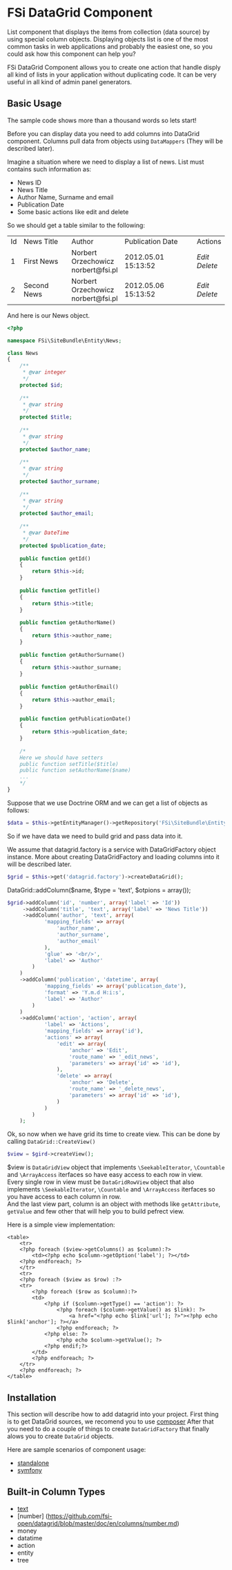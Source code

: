 # FSi DataGrid Component #

List component that displays the items from collection (data source) by using
special column objects.
Displaying objects list is one of the most common tasks in web applications and 
probably the easiest one, so you could ask how this component can help you?

FSi DataGrid Component allows you to create one action that handle
disply all kind of lists in your application without duplicating code. 
It can be very useful in all kind of admin panel generators.

## Basic Usage ##

The sample code shows more than a thousand words so lets start!

Before you can display data you need to add columns into DataGrid component. 
Columns pull data from objects using ``DataMappers`` (They will be described later). 

Imagine a situation where we need to display a list of news. List must contains 
such information as:

- News ID
- News Title
- Author Name, Surname and email
- Publication Date
- Some basic actions like edit and delete

So we should get a table similar to the following:
 
<table>
    <tr>
        <td>Id</td>
        <td>News Title</td>
        <td>Author</td>
        <td>Publication Date</td>
        <td>Actions</td>
    </tr>
    <tr>
        <td>1</td>
        <td>First News</td>
        <td>
            Norbert<br/>
            Orzechowicz<br/>
            norbert@fsi.pl<br/>
        </td>
        <td>2012.05.01 15:13:52</td>
        <td>
            <i>Edit</i><br>
            <i>Delete</i>
        </td>
    </tr>
    <tr>
        <td>2</td>
        <td>Second News</td>
        <td>
            Norbert<br/>
            Orzechowicz<br/>
            norbert@fsi.pl<br/>
        </td>
        <td>2012.05.06 15:13:52</td>
        <td>
            <i>Edit</i><br>
            <i>Delete</i>
        </td>
    </tr>
</table>

And here is our News object.  

``` php
<?php

namespace FSi\SiteBundle\Entity\News;

class News
{
    /**
     * @var integer
     */
    protected $id;
    
    /**
     * @var string
     */
    protected $title;
    
    /**
     * @var string
     */
    protected $author_name;
    
    /**
     * @var string
     */
    protected $author_surname;
    
    /**
     * @var string
     */
    protected $author_email;
    
    /**
     * @var DateTime
     */
    protected $publication_date;
    
    public function getId()
    {
        return $this->id;
    }
    
    public function getTitle()
    {
        return $this->title;
    }
    
    public function getAuthorName()
    {
        return $this->author_name;
    }
    
    public function getAuthorSurname()
    {
        return $this->author_surname;
    }
            
    public function getAuthorEmail()
    {
        return $this->author_email;
    }
    
    public function getPublicationDate()
    {
        return $this->publication_date;
    }
    
    /*        
    Here we should have setters 
    public function setTitle($title)
    public function setAuthorName($name)
    ...
    */
}
```
    
Suppose that we use Doctrine ORM and we can get a list of objects as follows:

``` php
$data = $this->getEntityManager()->getRepository('FSi\SiteBundle\Entity\News')->findAll();
```

So if we have data we need to build grid and pass data into it. 

We assume that datagrid.factory is a service with DataGridFactory object instance.
More about creating DataGridFactory and loading columns into it will be described later.

``` php
$grid = $this->get('datagrid.factory')->createDataGrid();
```
    
DataGrid::addColumn($name, $type = 'text', $otpions = array());

``` php
$grid->addColumn('id', 'number', array('label' => 'Id'))
     ->addColumn('title', 'text', array('label' => 'News Title'))
     ->addColumn('author', 'text', array(
            'mapping_fields' => array(
                'author_name',
                'author_surname',
                'author_email'
            ),
            'glue' => '<br/>',
            'label' => 'Author'
        )
    )
    ->addColumn('publication', 'datetime', array(
            'mapping_fields' => array('publication_date'),
            'format' => 'Y.m.d H:i:s',
            'label' => 'Author'  
        )
    )
    ->addColumn('action', 'action', array(
            'label' => 'Actions',
            'mapping_fields' => array('id'),
            'actions' => array(
                'edit' => array(
                    'anchor' => 'Edit',
                    'route_name' => '_edit_news',
                    'parameters' => array('id' => 'id'),
                ),
                'delete' => array(
                    'anchor' => 'Delete',
                    'route_name' => '_delete_news',
                    'parameters' => array('id' => 'id'),
                )
            )
        )
    );
```

Ok, so now when we have grid its time to create view. This can be done by calling ``DataGrid::CreateView()``

``` php
$view = $gird->createView();
```
   
$view is ``DataGridView`` object that implements ``\SeekableIterator``, ``\Countable`` 
and ``\ArrayAccess`` iterfaces so have easy access to each row in view.<br>
Every single row in view must be ``DataGridRowView`` object that also implements 
``\SeekableIterator``, ``\Countable`` and ``\ArrayAccess`` iterfaces so you have 
access to each column in row.<br>
And the last view part, column is an object with methods like ``getAttribute``, 
``getValue`` and few other that will help you to build pefrect view. 

Here is a simple view implementation:

    <table>
        <tr>
        <?php foreach ($view->getColumns() as $column):?>
            <td><?php echo $column->getOption('label'); ?></td>
        <?php endforeach; ?>
        </tr>
        <tr>
        <?php foreach ($view as $row) :?>
        <tr>
            <?php foreach ($row as $column):?>
            <td>
                <?php if ($column->getType() == 'action'): ?>
                    <?php foreach ($column->getValue() as $link): ?>
                        <a href="<?php echo $link['url']; ?>"><?php echo $link['anchor']; ?></a>
                    <?php endforeach; ?>
                <?php else: ?>
                    <?php echo $column->getValue(); ?>
                <?php endif;?>
            </td>
            <?php endforeach; ?>
        </tr>
        <?php endforeach; ?>
    </table>
    
## Installation ##

This section will describe how to add datagrid into your project. 
First thing is to get DataGrid sources, we recomend you to use [composer](https://github.com/composer/composer#composer---package-management-for-php)
After that you need to do a couple of things to create ``DataGridFactory`` that 
finally alows you to create ``DataGrid`` objects.

Here are sample scenarios of component usage:
    
- [standalone](https://github.com/norzechowicz/datagrid-standalone)
- [symfony](https://github.com/fsi-open/datagrid/blob/master/doc/en/installation/symfony.md)
    
    
## Built-in Column Types ##

- [text](https://github.com/fsi-open/datagrid/blob/master/doc/en/columns/text.md)
- [number] (https://github.com/fsi-open/datagrid/blob/master/doc/en/columns/number.md)
- money
- datatime
- action
- entity
- tree